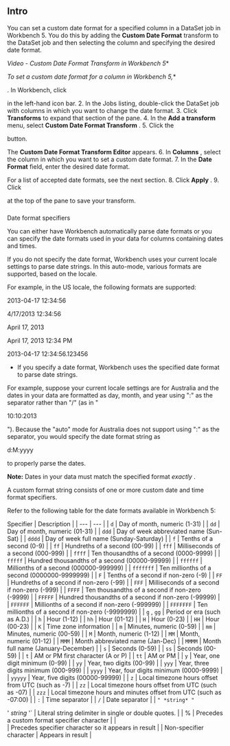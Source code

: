 

Intro
-------

You can set a custom date format for a specified column in a DataSet job in Workbench 5. You do this by adding the
 **Custom Date Format**
 transform to the DataSet job and then selecting the column and specifying the desired date format.

*Video - Custom Date Format Transform in Workbench 5**

*To set a custom date format for a column in Workbench 5,**

. In Workbench, click

in the left-hand icon bar.
2. In the Jobs listing, double-click the DataSet job with columns in which you want to change the date format.
3. Click
 **Transforms**
 to expand that section of the pane.
4. In the
 **Add a transform**
 menu, select
 **Custom Date Format Transform**
 .
5. Click the

button.


 The
 **Custom Date Format Transform Editor**
 appears.
6. In
 **Columns**
 , select the column in which you want to set a custom date format.
7. In the
 **Date Format**
 field, enter the desired date format.


 For a list of accepted date formats, see the next section.
8. Click
 **Apply**
 .
9. Click

at the top of the pane to save your transform.


###
 Date format specifiers

You can either have Workbench automatically parse date formats or you can specify the date formats used in your data for columns containing dates and times.

 If you do not specify the date format, Workbench uses your current locale settings to parse date strings. In this auto-mode, various formats are supported, based on the locale.


 For example, in the US locale, the following formats are supported:

2013-04-17 12:34:56


 4/17/2013 12:34:56


 April 17, 2013


 April 17, 2013 12:34 PM


 2013-04-17 12:34:56.123456
* If you specify a date format, Workbench uses the specified date format to parse date strings.


 For example, suppose your current locale settings are for Australia and the dates in your data are formatted as day, month, and year using ":" as the separator rather than "/" (as in "

10:10:2013

"). Because the "auto" mode for Australia does not support using ":" as the separator, you would specify the date format string as

d:M:yyyy

to properly parse the dates.


**Note:**
 Dates in your data must match the specified format
 *exactly*
 .

A custom format string consists of one or more custom date and time format specifiers.


 Refer to the following table for the date formats available in Workbench 5:


 Specifier
  |
 Description
  |
| --- | --- |
|
`d`
 |
 Day of month, numeric (1-31)
  |
|
`dd`
 |
 Day of month, numeric (01-31)
  |
|
`ddd`
 |
 Day of week abbreviated name (Sun-Sat)
  |
|
`dddd`
 |
 Day of week full name (Sunday-Saturday)
  |
|
`f`
 |
 Tenths of a second (0-9)
  |
|
`ff`
 |
 Hundreths of a second (00-99)
  |
|
`fff`
 |
 Milliseconds of a second (000-999)
  |
|
`ffff`
 |
 Ten thousandths of a second (0000-9999)
  |
|
`fffff`
 |
 Hundred thousandths of a second (00000-99999)
  |
|
`ffffff`
 |
 Millionths of a second (000000-999999)
  |
|
`fffffff`
 |
 Ten millionths of a second (0000000-9999999)
  |
|
`F`
 |
 Tenths of a second if non-zero (-9)
  |
|
`FF`
 |
 Hundreths of a second if non-zero (-99)
  |
|
`FFF`
 |
 Milliseconds of a second if non-zero (-999)
  |
|
`FFFF`
 |
 Ten thousandths of a second if non-zero (-9999)
  |
|
`FFFFF`
 |
 Hundred thousandths of a second if non-zero (-99999)
  |
|
`FFFFFF`
 |
 Millionths of a second if non-zero (-999999)
  |
|
`FFFFFFF`
 |
 Ten millionths of a second if non-zero (-9999999)
  |
|
`g`
 ,
 `gg`
 |
 Period or era (such as A.D.)
  |
|
`h`
 |
 Hour (1-12)
  |
|
`hh`
 |
 Hour (01-12)
  |
|
`H`
 |
 Hour (0-23)
  |
|
`HH`
 |
 Hour (00-23)
  |
|
`K`
 |
 Time zone information
  |
|
`m`
 |
 Minutes, numeric (0-59)
  |
|
`mm`
 |
 Minutes, numeric (00-59)
  |
|
`M`
 |
 Month, numeric (1-12)
  |
|
`MM`
 |
 Month, numeric (01-12)
  |
|
`MMM`
 |
 Month abbreviated name (Jan-Dec)
  |
|
`MMMM`
 |
 Month full name (January-December)
  |
|
`s`
 |
 Seconds (0-59)
  |
|
`ss`
 |
 Seconds (00-59)
  |
|
`t`
 |
 AM or PM first character (A or P)
  |
|
`tt`
 |
 AM or PM
  |
|
`y`
 |
 Year, one digit minimum (0-99)
  |
|
`yy`
 |
 Year, two digits (00-99)
  |
|
`yyy`
 |
 Year, three digits minimum (000-999)
  |
|
`yyyy`
 |
 Year, four digits minimum (0000-9999)
  |
|
`yyyyy`
 |
 Year, five digits (00000-99999)
  |
|
`z`
 |
 Local timezone hours offset from UTC (such as -7)
  |
|
`zz`
 |
 Local timezone hours offset from UTC (such as -07)
  |
|
`zzz`
 |
 Local timezone hours and minutes offset from UTC (such as -07:00)
  |
|
`:`
 |
 Time separator
  |
|
`/`
 |
 Date separator
  |
|
`"
 *string*
 "`

'
 *string*
 '`
 |
 Literal string delimiter in single or double quotes.
  |
|
 %
  |
 Precedes a custom format specifier character
  |
|
 \
  |
 Precedes specifier character so it appears in result
  |
|
 Non-specifier character
  |
 Appears in result
  |


